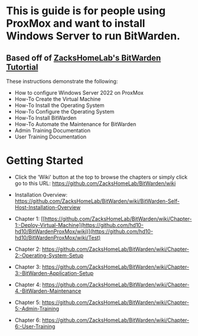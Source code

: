 
# This is guide is for people using ProxMox and want to install Windows Server to run BitWarden.
## Based off of [ZacksHomeLab's BitWarden Tutortial](https://github.com/ZacksHomeLab/BitWarden)


These instructions demonstrate the following:
* How to configure Windows Server 2022 on ProxMox
* How-To Create the Virtual Machine
* How-To Install the Operating System
* How-To Configure the Operating System
* How-To Install BitWarden
* How-To Automate the Maintenance for BitWarden
* Admin Training Documentation
* User Training Documentation

# Getting Started
* Click the 'Wiki' button at the top to browse the chapters or simply click go to this URL: https://github.com/ZacksHomeLab/BitWarden/wiki

* Installation Overview: https://github.com/ZacksHomeLab/BitWarden/wiki/BitWarden-Self-Host-Installation-Overview
* Chapter 1: [[https://github.com/ZacksHomeLab/BitWarden/wiki/Chapter-1:-Deploy-Virtual-Machine](https://github.com/hd10-hd10/BitWardenProxMox/wiki)](https://github.com/hd10-hd10/BitWardenProxMox/wiki/Test)
* Chapter 2: https://github.com/ZacksHomeLab/BitWarden/wiki/Chapter-2:-Operating-System-Setup
* Chapter 3: https://github.com/ZacksHomeLab/BitWarden/wiki/Chapter-3:-BitWarden-Application-Setup
* Chapter 4: https://github.com/ZacksHomeLab/BitWarden/wiki/Chapter-4.-BitWarden-Maintenance
* Chapter 5: https://github.com/ZacksHomeLab/BitWarden/wiki/Chapter-5:-Admin-Training
* Chapter 6: https://github.com/ZacksHomeLab/BitWarden/wiki/Chapter-6:-User-Training

